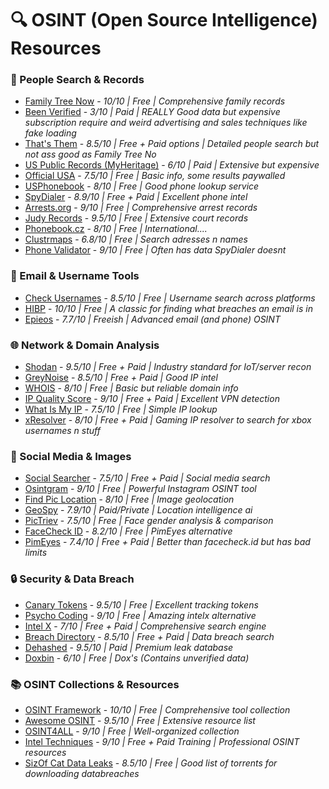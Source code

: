 # 🔍 OSINT (Open Source Intelligence) Resources

### 👤 People Search & Records
- [Family Tree Now](https://www.familytreenow.com/) - *10/10 | Free | Comprehensive family records*
- [Been Verified](https://www.beenverified.com/people/) - *3/10 | Paid | REALLY Good data but expensive subscription require and weird advertising and sales techniques like fake loading*
- [That's Them](https://thatsthem.com/) - *8.5/10 | Free + Paid options | Detailed people search but not ass good as Family Tree No*
- [US Public Records (MyHeritage)](https://www.myheritage.com/research/collection-10220/us-public-records-index) - *6/10 | Paid | Extensive but expensive*
- [Official USA](https://www.officialusa.com/) - *7.5/10 | Free | Basic info, some results paywalled*
- [USPhonebook](https://www.usphonebook.com/) - *8/10 | Free | Good phone lookup service*
- [SpyDialer](https://spydialer.com/) - *8.9/10 | Free + Paid | Excellent phone intel*
- [Arrests.org](https://arrests.org/) - *9/10 | Free | Comprehensive arrest records*
- [Judy Records](https://www.judyrecords.com/) - *9.5/10 | Free | Extensive court records*
- [Phonebook.cz](https://phonebook.cz/) - *8/10 | Free | International....*
- [Clustrmaps](https://clustrmaps.com/) - *6.8/10 | Free | Search adresses n names*
- [Phone Validator](https://www.phonevalidator.com/) - *9/10 | Free | Often has data SpyDialer doesnt*

### 📧 Email & Username Tools
- [Check Usernames](https://checkusernames.com/) - *8.5/10 | Free | Username search across platforms*
- [HIBP](https://haveibeenpwned.com/) - *10/10 | Free | A classic for finding what breaches an email is in*
- [Epieos](https://epieos.com/) - *7.7/10 | Freeish | Advanced email (and phone) OSINT*

### 🌐 Network & Domain Analysis
- [Shodan](https://www.shodan.io/) - *9.5/10 | Free + Paid | Industry standard for IoT/server recon*
- [GreyNoise](https://viz.greynoise.io/) - *8.5/10 | Free + Paid | Good IP intel*
- [WHOIS](https://www.whois.com/whois/) - *8/10 | Free | Basic but reliable domain info*
- [IP Quality Score](https://www.ipqualityscore.com/vpn-ip-address-check) - *9/10 | Free + Paid | Excellent VPN detection*
- [What Is My IP](https://whatismyipaddress.com/ip-lookup) - *7.5/10 | Free | Simple IP lookup*
- [xResolver](https://xresolver.com/) - *8/10 | Free + Paid | Gaming IP resolver to search for xbox usernames n stuff*

### 📱 Social Media & Images
- [Social Searcher](https://www.social-searcher.com/) - *7.5/10 | Free + Paid | Social media search*
- [Osintgram](https://github.com/Datalux/Osintgram) - *9/10 | Free | Powerful Instagram OSINT tool*
- [Find Pic Location](https://findpiclocation.com/) - *8/10 | Free | Image geolocation*
- [GeoSpy](https://geospy.ai/) - *7.9/10 | Paid/Private | Location intelligence ai*
- [PicTriev](http://www.pictriev.com/) - *7.5/10 | Free | Face gender analysis & comparison*
- [FaceCheck ID](https://facecheck.id/) - *8.2/10 | Free | PimEyes alternative*
- [PimEyes](https://pimeyes.com/en) - *7.4/10 | Free + Paid | Better than facecheck.id but has bad limits*

### 🔒 Security & Data Breach
- [Canary Tokens](https://www.canarytokens.org/generate) - *9.5/10 | Free | Excellent tracking tokens*
- [Psycho Coding](https://psychocoding.net/search) - *9/10 | Free | Amazing intelx alternative*
- [Intel X](https://intelx.io/) - *7/10 | Free + Paid | Comprehensive search engine*
- [Breach Directory](https://breachdirectory.org/) - *8.5/10 | Free + Paid | Data breach search*
- [Dehashed](https://dehashed.com/) - *9.5/10 | Paid | Premium leak database*
- [Doxbin](https://doxbin.net/) - *6/10 | Free | Dox's (Contains unverified data)*

### 📚 OSINT Collections & Resources
- [OSINT Framework](https://osintframework.com/) - *10/10 | Free | Comprehensive tool collection*
- [Awesome OSINT](https://github.com/jivoi/awesome-osint) - *9.5/10 | Free | Extensive resource list*
- [OSINT4ALL](https://start.me/p/L1rEYQ/osint4all) - *9/10 | Free | Well-organized collection*
- [Intel Techniques](https://inteltechniques.com/) - *9/10 | Free + Paid Training | Professional OSINT resources*
- [SizOf Cat Data Leaks](https://sizeof.cat/post/data-leaks/) - *8.5/10 | Free | Good list of torrents for downloading databreaches*